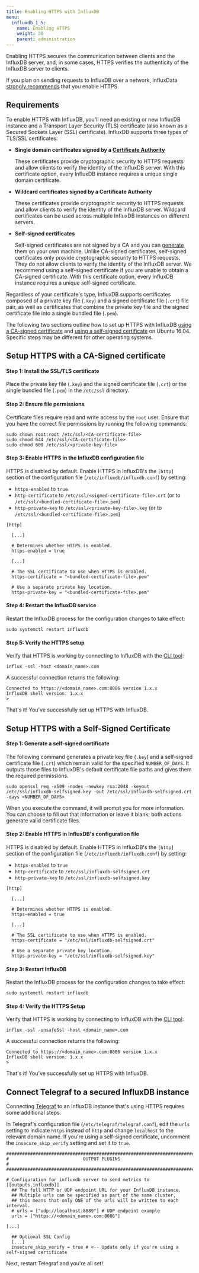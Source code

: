 ```yaml
---
title: Enabling HTTPS with InfluxDB
menu:
  influxdb_1_5:
    name: Enabling HTTPS
    weight: 30
    parent: administration
---
```


Enabling HTTPS secures the communication between clients and the InfluxDB
server, and, in some cases, HTTPS verifies the authenticity of the InfluxDB server to clients.

If you plan on sending requests to InfluxDB over a network, InfluxData
[strongly recommends](/influxdb/v1.5/administration/security/)
that you enable HTTPS.

## Requirements

To enable HTTPS with InfluxDB, you'll need an existing or new InfluxDB instance
and a Transport Layer Security (TLS) certificate (also known as a
Secured Sockets Layer (SSL) certificate).
InfluxDB supports three types of TLS/SSL certificates:

* **Single domain certificates signed by a [Certificate Authority](https://en.wikipedia.org/wiki/Certificate_authority)**

    These certificates provide cryptographic security to HTTPS requests and allow clients to verify the identity of the InfluxDB server.
    With this certificate option, every InfluxDB instance requires a unique single domain certificate.

* **Wildcard certificates signed by a Certificate Authority**

    These certificates provide cryptographic security to HTTPS requests and allow clients to verify the identity of the InfluxDB server.
    Wildcard certificates can be used across multiple InfluxDB instances on different servers.

* **Self-signed certificates**

    Self-signed certificates are not signed by a CA and you can [generate](#step-1-generate-a-self-signed-certificate) them on your own machine.
    Unlike CA-signed certificates, self-signed certificates only provide cryptographic security to HTTPS requests.
    They do not allow clients to verify the identity of the InfluxDB server.
    We recommend using a self-signed certificate if you are unable to obtain a CA-signed certificate.
    With this certificate option, every InfluxDB instance requires a unique self-signed certificate.

Regardless of your certificate's type, InfluxDB supports certificates composed of
a private key file (`.key`) and a signed certificate file (`.crt`) file pair, as well as certificates
that combine the private key file and the signed certificate file into a single bundled file (`.pem`).

The following two sections outline how to set up HTTPS with InfluxDB [using a CA-signed
certificate](#setup-https-with-a-ca-signed-certificate) and [using a self-signed certificate](#setup-https-with-a-self-signed-certificate)
on Ubuntu 16.04.
Specific steps may be different for other operating systems.

## Setup HTTPS with a CA-Signed certificate

#### Step 1: Install the SSL/TLS certificate

Place the private key file (`.key`) and the signed certificate file (`.crt`)
or the single bundled file (`.pem`) in the `/etc/ssl` directory.

#### Step 2: Ensure file permissions
Certificate files require read and write access by the `root` user.
Ensure that you have the correct file permissions by running the following
commands:

```
sudo chown root:root /etc/ssl/<CA-certificate-file>
sudo chmod 644 /etc/ssl/<CA-certificate-file>
sudo chmod 600 /etc/ssl/<private-key-file>
```

#### Step 3: Enable HTTPS in the InfluxDB configuration file

HTTPS is disabled by default.
Enable HTTPS in InfluxDB's the `[http]` section of the configuration file (`/etc/influxdb/influxdb.conf`) by setting:

* `https-enabled` to `true`
* `http-certificate` to `/etc/ssl/<signed-certificate-file>.crt` (or to `/etc/ssl/<bundled-certificate-file>.pem`)
* `http-private-key` to `/etc/ssl/<private-key-file>.key` (or to `/etc/ssl/<bundled-certificate-file>.pem`)

```
[http]

  [...]

  # Determines whether HTTPS is enabled.
  https-enabled = true

  [...]

  # The SSL certificate to use when HTTPS is enabled.
  https-certificate = "<bundled-certificate-file>.pem"

  # Use a separate private key location.
  https-private-key = "<bundled-certificate-file>.pem"
```

#### Step 4: Restart the InfluxDB service

Restart the InfluxDB process for the configuration changes to take effect:
```
sudo systemctl restart influxdb
```

#### Step 5: Verify the HTTPS setup

Verify that HTTPS is working by connecting to InfluxDB with the [CLI tool](/influxdb/v1.5/tools/shell/):
```
influx -ssl -host <domain_name>.com
```

A successful connection returns the following:
```
Connected to https://<domain_name>.com:8086 version 1.x.x
InfluxDB shell version: 1.x.x
>
```

That's it! You've successfully set up HTTPS with InfluxDB.

## Setup HTTPS with a Self-Signed Certificate

#### Step 1: Generate a self-signed certificate

The following command generates a private key file (`.key`) and a self-signed
certificate file (`.crt`) which remain valid for the specified `NUMBER_OF_DAYS`.
It outputs those files to InfluxDB's default certificate file paths and gives them
the required permissions.

```
sudo openssl req -x509 -nodes -newkey rsa:2048 -keyout /etc/ssl/influxdb-selfsigned.key -out /etc/ssl/influxdb-selfsigned.crt -days <NUMBER_OF_DAYS>
```

When you execute the command, it will prompt you for more information.
You can choose to fill out that information or leave it blank;
both actions generate valid certificate files.

#### Step 2: Enable HTTPS in InfluxDB's configuration file

HTTPS is disabled by default.
Enable HTTPS in InfluxDB's the `[http]` section of the configuration file (`/etc/influxdb/influxdb.conf`) by setting:

* `https-enabled` to `true`
* `http-certificate` to `/etc/ssl/influxdb-selfsigned.crt`
* `http-private-key` to `/etc/ssl/influxdb-selfsigned.key`

```
[http]

  [...]

  # Determines whether HTTPS is enabled.
  https-enabled = true

  [...]

  # The SSL certificate to use when HTTPS is enabled.
  https-certificate = "/etc/ssl/influxdb-selfsigned.crt"

  # Use a separate private key location.
  https-private-key = "/etc/ssl/influxdb-selfsigned.key"
```

#### Step 3: Restart InfluxDB

Restart the InfluxDB process for the configuration changes to take effect:
```
sudo systemctl restart influxdb
```

#### Step 4: Verify the HTTPS Setup

Verify that HTTPS is working by connecting to InfluxDB with the [CLI tool](/influxdb/v1.5/tools/shell/):
```
influx -ssl -unsafeSsl -host <domain_name>.com
```

A successful connection returns the following:
```
Connected to https://<domain_name>.com:8086 version 1.x.x
InfluxDB shell version: 1.x.x
>
```

That's it! You've successfully set up HTTPS with InfluxDB.

>
## Connect Telegraf to a secured InfluxDB instance
>
Connecting [Telegraf](/telegraf/latest/) to an InfluxDB instance that's using
HTTPS requires some additional steps.
>
In Telegraf's configuration file (`/etc/telegraf/telegraf.conf`), edit the `urls`
setting to indicate `https` instead of `http` and change `localhost` to the
relevant domain name.
If you're using a self-signed certificate, uncomment the `insecure_skip_verify`
setting and set it to `true`.
>
    ###############################################################################
    #                            OUTPUT PLUGINS                                   #
    ###############################################################################
>
    # Configuration for influxdb server to send metrics to
    [[outputs.influxdb]]
      ## The full HTTP or UDP endpoint URL for your InfluxDB instance.
      ## Multiple urls can be specified as part of the same cluster,
      ## this means that only ONE of the urls will be written to each interval.
      # urls = ["udp://localhost:8089"] # UDP endpoint example
      urls = ["https://<domain_name>.com:8086"]
>
    [...]
>
      ## Optional SSL Config
      [...]
      insecure_skip_verify = true # <-- Update only if you're using a self-signed certificate
>
Next, restart Telegraf and you're all set!
